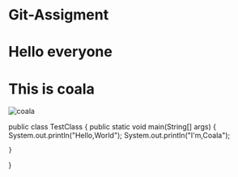 # Git-Assigment

# Hello everyone

# This is coala

![coala](https://user-images.githubusercontent.com/94376325/161374041-4fb19450-e6b7-4d9d-aa3b-69a187b2b9fb.jpeg)





public class TestClass {
    public static void main(String[] args) {
        System.out.println("Hello,World");
        System.out.println("I'm,Coala");

    }
}
